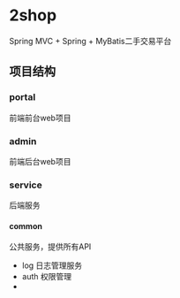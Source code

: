 # 2shop
Spring MVC + Spring + MyBatis二手交易平台 

## 项目结构

### portal
前端前台web项目

### admin
前端后台web项目

### service
后端服务
#### common
公共服务，提供所有API
   - log 日志管理服务
   - auth 权限管理
   - 